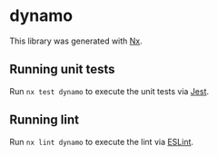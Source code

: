# dynamo

This library was generated with [Nx](https://nx.dev).

## Running unit tests

Run `nx test dynamo` to execute the unit tests via [Jest](https://jestjs.io).

## Running lint

Run `nx lint dynamo` to execute the lint via [ESLint](https://eslint.org/).
